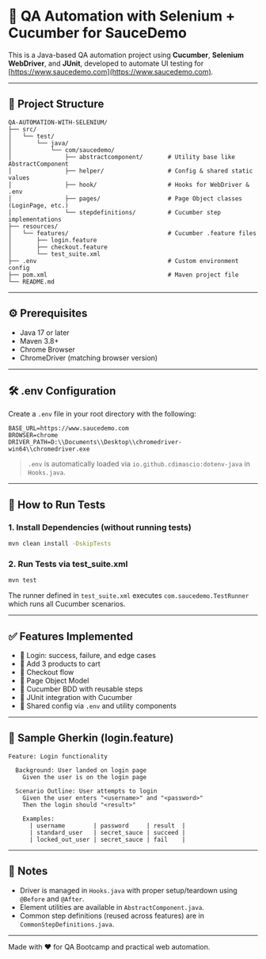 # 🧪 QA Automation with Selenium + Cucumber for SauceDemo

This is a Java-based QA automation project using **Cucumber**, **Selenium WebDriver**, and **JUnit**, developed to automate UI testing for [https://www.saucedemo.com](https://www.saucedemo.com).

---

## 📁 Project Structure

```
QA-AUTOMATION-WITH-SELENIUM/
├── src/
│   └── test/
│       └── java/
│           └── com/saucedemo/
│               ├── abstractcomponent/       # Utility base like AbstractComponent
│               ├── helper/                  # Config & shared static values
│               ├── hook/                    # Hooks for WebDriver & .env
│               ├── pages/                   # Page Object classes (LoginPage, etc.)
│               └── stepdefinitions/         # Cucumber step implementations
├── resources/
│   └── features/                            # Cucumber .feature files
│       ├── login.feature
│       ├── checkout.feature
│       └── test_suite.xml
├── .env                                     # Custom environment config
├── pom.xml                                  # Maven project file
└── README.md
```

---

## ⚙️ Prerequisites

- Java 17 or later
- Maven 3.8+
- Chrome Browser
- ChromeDriver (matching browser version)

---

## 🛠️ .env Configuration

Create a `.env` file in your root directory with the following:

```properties
BASE_URL=https://www.saucedemo.com
BROWSER=chrome
DRIVER_PATH=D:\\Documents\\Desktop\\chromedriver-win64\\chromedriver.exe
```

> `.env` is automatically loaded via `io.github.cdimascio:dotenv-java` in `Hooks.java`.

---

## 🚀 How to Run Tests

### 1. Install Dependencies (without running tests)

```bash
mvn clean install -DskipTests
```

### 2. Run Tests via test_suite.xml

```bash
mvn test
```

The runner defined in `test_suite.xml` executes `com.saucedemo.TestRunner` which runs all Cucumber scenarios.

---

## ✅ Features Implemented

- 🔐 Login: success, failure, and edge cases
- 🛒 Add 3 products to cart
- 🧾 Checkout flow
- 📄 Page Object Model
- 🥒 Cucumber BDD with reusable steps
- 🧪 JUnit integration with Cucumber
- 🔄 Shared config via `.env` and utility components

---

## 🧪 Sample Gherkin (login.feature)

```gherkin
Feature: Login functionality

  Background: User landed on login page
    Given the user is on the login page

  Scenario Outline: User attempts to login
    Given the user enters "<username>" and "<password>"
    Then the login should "<result>"

    Examples:
      | username        | password     | result  |
      | standard_user   | secret_sauce | succeed |
      | locked_out_user | secret_sauce | fail    |
```

---

## 📌 Notes

- Driver is managed in `Hooks.java` with proper setup/teardown using `@Before` and `@After`.
- Element utilities are available in `AbstractComponent.java`.
- Common step definitions (reused across features) are in `CommonStepDefinitions.java`.

---

Made with ❤️ for QA Bootcamp and practical web automation.